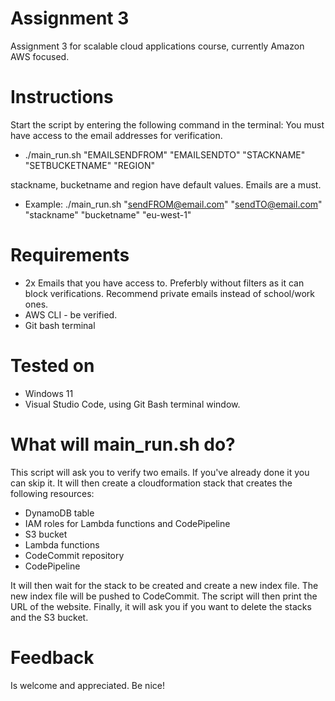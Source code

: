 # Assignment 3
Assignment 3 for scalable cloud applications course, currently Amazon AWS focused.

# Instructions
Start the script by entering the following command in the terminal:
You must have access to the email addresses for verification.

* ./main_run.sh "EMAILSENDFROM" "EMAILSENDTO" "STACKNAME" "SETBUCKETNAME" "REGION"

stackname, bucketname and region have default values. Emails are a must.
* Example: ./main_run.sh "sendFROM@email.com" "sendTO@email.com" "stackname" "bucketname" "eu-west-1"

# Requirements
* 2x Emails that you have access to. Preferbly without filters as it can block verifications. Recommend private emails instead of school/work ones.
* AWS CLI - be verified.
* Git bash terminal

# Tested on
* Windows 11
* Visual Studio Code, using Git Bash terminal window.

# What will main_run.sh do?
This script will ask you to verify two emails. If you've already done it you can skip it.
It will then create a cloudformation stack that creates the following resources:
- DynamoDB table
- IAM roles for Lambda functions and CodePipeline
- S3 bucket
- Lambda functions
- CodeCommit repository
- CodePipeline

It will then wait for the stack to be created and create a new index file.
The new index file will be pushed to CodeCommit.
The script will then print the URL of the website.
Finally, it will ask you if you want to delete the stacks and the S3 bucket.

# Feedback
Is welcome and appreciated. Be nice!
